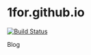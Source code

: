 # 1for.github.io

[![Build Status](https://travis-ci.com/1for/1for.github.io.svg?branch=master)](https://travis-ci.com/1for/1for.github.io)

Blog